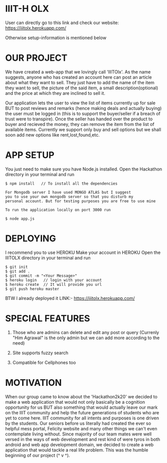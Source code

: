 
IIIT-H OLX
===============



User can directly go to this link and check our website: https://iiitolx.herokuapp.com/

Otherwise setup-information is mentioned below


 OUR PROJECT
====================

We have created a web-app that we lovingly call 'IIITOlx'. As the name suggests, 
anyone who has created an account here can post an article about what they want to sell. 
They just have to add the name of the item they want to sell, the picture of the said item, 
a small description(optional) and the price at which they are inclined to sell it.

Our application lets the user to view the list of items currently up for sale BUT to 
post reviews and remarks (hence making deals and actually buying) the user must be 
logged in (this is to support the buyer/seller if a breach of trust were to transpire). 
Once the seller has handed over the product to buyer and recieved the money, 
they can remove the item from the list of available items. Currently we support only buy 
and sell options but we shall soon add new options like rent,lost,found,etc.


 APP SETUP 
===================

You just need to make sure you have Node.js installed.
Open the Hackathon directory in your terminal and run
    
    $ npm install   // To install all the dependencies

    For Mongodb server I have used MONGO ATLAS but I suggest
    you to use your own mongodb server so that you disturb my
    personal account. But for testing purposes you are free to use mine

    To run the application locally on port 3000 run
    
    $ node app.js


 DEPLOYING 
===================

I recommend you to use HEROKU
Make your account in HEROKU
Open the IIITOLX directory in your terminal and run

    $ git init
    $ git add .
    $ git commit -m "<Your Message>"
    $ heroku login   // login with your account
    $ heroku create  // It will provide you url
    $ git push heroku master

BTW I already deployed it 
LINK:- https://iiitolx.herokuapp.com/


 SPECIAL FEATURES 
=========================

1. Those who are admins can delete and edit any post or query
    (Currenly "Him Agrawal" is the only admin but we can add more according to the need)

2. Site supports fuzzy search

3. Compatible for Cellphones too


 MOTIVATION 
===================

When our group came to know about the 'Hackathon2k20' we decided to make a web application that 
would not only basically be a cognition opportunity for us BUT also something that would actually 
leave our mark on the IIIT community and help the future generations of students who are yet to come here. 
IIIT community for all intents and purposes is one driven by the students. Our seniors before us literally 
had created the ever so helpful mess portal, Felicity website and many other things we can't even contemplate 
living without. Since majority of our team mates were well versed in the ways of web development and rest kind 
of were tyros in both android and web app development domain, we decided to create a web application 
that would tackle a real life problem. This was the humble beginning of our project (^ v ^).



   

